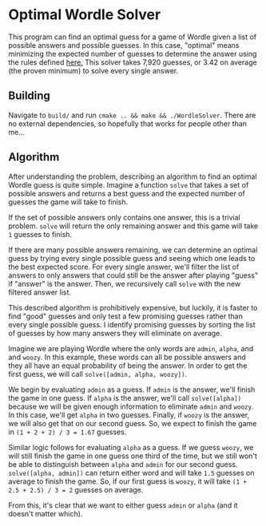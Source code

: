 # Optimal Wordle Solver

This program can find an optimal guess for a game of Wordle given a list of possible
answers and possible guesses. In this case, "optimal" means minimizing the expected
number of guesses to determine the answer using the rules defined [here.](https://freshman.dev/wordle/leaderboard)
This solver takes 7,920 guesses, or 3.42 on average (the proven minimum) to solve every single answer.

## Building

Navigate to `build/` and run `cmake .. && make && ./WordleSolver`. There are no external
dependencies, so hopefully that works for people other than me...

## Algorithm

After understanding the problem, describing an algorithm to find an optimal Wordle guess
is quite simple. Imagine a function `solve` that takes a set of possible answers and
returns a best guess and the expected number of guesses the game will take to finish.

If the set of possible answers only contains one answer, this is a trivial problem.
`solve` will return the only remaining answer and this game will take `1` guesses to
finish.

If there are many possible answers remaining, we can determine an optimal guess by
trying every single possible guess and seeing which one leads to the best expected
score. For every single answer, we'll filter the list of answers to only answers that
could still be the answer after playing "guess" if "answer" is the answer. Then, we
recursively call `solve` with the new filtered answer list.

This described algorithm is prohibitively expensive, but luckily, it is faster to find
"good" guesses and only test a few promising guesses rather than every single possible
guess. I identify promising guesses by sorting the list of guesses by how many answers
they will eliminate on average.

Imagine we are playing Wordle where the only words are `admin`, `alpha`, and
and `woozy`. In this example, these words can all be possible answers and they all have
an equal probability of being the answer. In order to get the first guess, we will call
`solve([admin, alpha, woozy])`.

We begin by evaluating `admin` as a guess. If `admin` is the answer, we'll finish the
game in one guess.  If `alpha` is the answer, we'll call `solve([alpha])` because
we will be given enough information to eliminate `admin` and `woozy`. In this case,
we'll get `alpha` in two guesses. Finally, if `woozy` is the answer, we will also get
that on our second guess.  So, we expect to finish the game in `(1 + 2 + 2) / 3 = 1.67`
guesses.

Similar logic follows for evaluating `alpha` as a guess. If we guess `woozy`, we will
still finish the game in one guess one third of the time, but we still won't be able to
distinguish between `alpha` and `admin` for our second guess. `solve([alpha, admin])`
can return either word and will take `1.5` guesses on average to finish the game. So,
if our first guess is `woozy`, it will take `(1 + 2.5 + 2.5) / 3 = 2` guesses on average.

From this, it's clear that we want to either guess `admin` or `alpha` (and it doesn't 
matter which).

